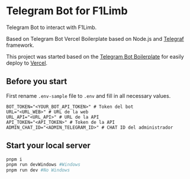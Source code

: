 # Telegram Bot for F1Limb

Telegram Bot to interact with F1Limb.

Based on Telegram Bot Vercel Boilerplate based on Node.js and [Telegraf](https://github.com/telegraf/telegraf) framework.

This project was started based on the [Telegram Bot Boilerplate](https://github.com/yakovlevyuri/telegram-bot-boilerplate) for easily deploy to [Vercel](https://vercel.com).

## Before you start

First rename `.env-sample` file to `.env` and fill in all necessary values.

```properties
BOT_TOKEN="<YOUR_BOT_API_TOKEN>" # Token del bot
URL="<URL_WEB>" # URL de la web
URL_API="<URL_API>" # URL de la API
API_TOKEN="<API_TOKEN>" # Token de la API
ADMIN_CHAT_ID="<ADMIN_TELEGRAM_ID>" # CHAT ID del administrador
```

## Start your local server

```bash
pnpm i
pnpm run devWindows #Windows
pnpm run dev #No Windows
```

